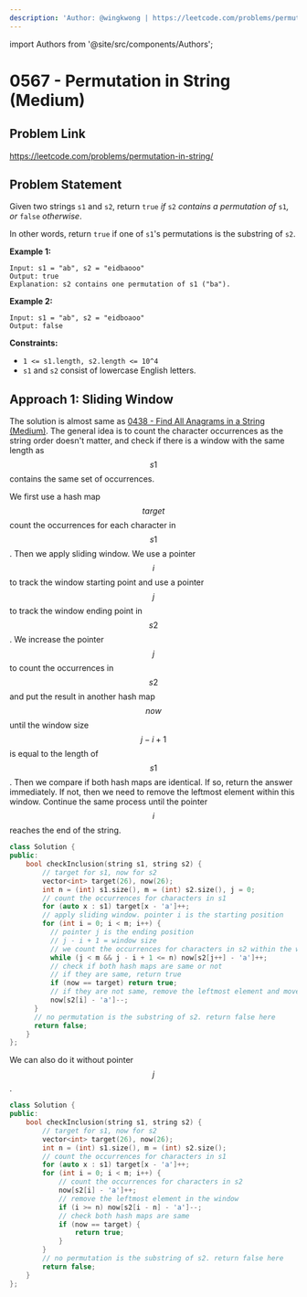 ```yaml
---
description: 'Author: @wingkwong | https://leetcode.com/problems/permutation-in-string/'
---
```


import Authors from '@site/src/components/Authors';

# 0567 - Permutation in String (Medium)

## Problem Link

https://leetcode.com/problems/permutation-in-string/

## Problem Statement

Given two strings `s1` and `s2`, return `true` _if_ `s2` _contains a permutation of_ `s1`_, or_ `false` _otherwise_.

In other words, return `true` if one of `s1`'s permutations is the substring of `s2`.

**Example 1:**

```
Input: s1 = "ab", s2 = "eidbaooo"
Output: true
Explanation: s2 contains one permutation of s1 ("ba").
```

**Example 2:**

```
Input: s1 = "ab", s2 = "eidboaoo"
Output: false 
```

**Constraints:**

* `1 <= s1.length, s2.length <= 10^4`
* `s1` and `s2` consist of lowercase English letters.

## Approach 1: Sliding Window

The solution is almost same as [0438 - Find All Anagrams in a String (Medium)](../0400-0499/find-all-anagrams-in-a-string-medium). The general idea is to count the character occurrences as the string order doesn't matter, and check if there is a window with the same length as $$s1$$ contains the same set of occurrences.

We first use a hash map $$target$$ count the occurrences for each character in $$s1$$. Then we apply sliding window. We use a pointer $$i$$ to track the window starting point and use a pointer $$j$$ to track the window ending point in $$s2$$. We increase the pointer $$j$$ to count the occurrences in $$s2$$ and put the result in another hash map $$now$$ until the window size $$j - i + 1$$ is equal to the length of $$s1$$. Then we compare if both hash maps are identical. If so, return the answer immediately. If not, then we need to remove the leftmost element within this window. Continue the same process until the pointer $$i$$ reaches the end of the string.

<Authors names="@wingkwong"/>

```cpp
class Solution {
public:
    bool checkInclusion(string s1, string s2) {
        // target for s1, now for s2
        vector<int> target(26), now(26);
        int n = (int) s1.size(), m = (int) s2.size(), j = 0;
        // count the occurrences for characters in s1
        for (auto x : s1) target[x - 'a']++;
        // apply sliding window. pointer i is the starting position
        for (int i = 0; i < m; i++) {
          // pointer j is the ending position 
          // j - i + 1 = window size
          // we count the occurrences for characters in s2 within the window
          while (j < m && j - i + 1 <= n) now[s2[j++] - 'a']++;
          // check if both hash maps are same or not
          // if they are same, return true
          if (now == target) return true;
          // if they are not same, remove the leftmost element and move forward
          now[s2[i] - 'a']--;
      }
      // no permutation is the substring of s2. return false here
      return false;
    }
};
```

We can also do it without pointer $$j$$.

```cpp
class Solution {
public:
    bool checkInclusion(string s1, string s2) {
        // target for s1, now for s2
        vector<int> target(26), now(26);
        int n = (int) s1.size(), m = (int) s2.size();
        // count the occurrences for characters in s1
        for (auto x : s1) target[x - 'a']++;
        for (int i = 0; i < m; i++) {
            // count the occurrences for characters in s2
            now[s2[i] - 'a']++;
            // remove the leftmost element in the window
            if (i >= n) now[s2[i - n] - 'a']--;
            // check both hash maps are same
            if (now == target) {
                return true;
            }
        }
        // no permutation is the substring of s2. return false here
        return false;
    }
};
```
